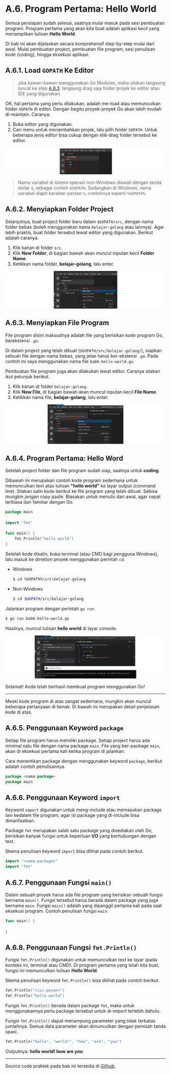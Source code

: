 # A.6. Program Pertama: Hello World

Semua persiapan sudah selesai, saatnya mulai masuk pada sesi pembuatan program. Program pertama yang akan kita buat adalah aplikasi kecil yang menampilkan tulisan **Hello World**.

Di bab ini akan dijelaskan secara komprehensif step-by-step mulai dari awal. Mulai pembuatan project, pembuatan file program, sesi penulisan kode (coding), hingga eksekusi aplikasi.

## A.6.1. Load `GOPATH` Ke Editor

> Jika kawan-kawan menggunakan Go Modules, maka silakan langsung loncat ke step [A.6.3](#a63-menyiapkan-file-program), langsung drag saja folder projek ke editor atau IDE yang digunakan.

OK, hal pertama yang perlu dilakukan, adalah me-load atau memunculkan folder `GOPATH` di editor. Dengan begitu proyek-proyek Go akan lebih mudah di-maintain. Caranya:

 1. Buka editor yang digunakan.
 2. Cari menu untuk menambahkan projek, lalu pilih folder `GOPATH`. Untuk beberapa jenis editor bisa cukup dengan klik-drag folder tersebut ke editor.

![GOPATH di editor](images/A.6_1_editor_project_explorer.png)

> Nama variabel di sistem operasi non-Windows diawali dengan tanda dollar `$`, sebagai contoh `$GOPATH`. Sedangkan di Windows, nama variabel diapit karakter persen `%`, contohnya seperti `%GOPATH%`.

## A.6.2. Menyiapkan Folder Project

Selanjutnya, buat project folder baru dalam `$GOPATH/src`, dengan nama folder bebas (boleh menggunakan nama `belajar-golang` atau lainnya). Agar lebih praktis, buat folder tersebut lewat editor yang digunakan. Berikut adalah caranya.

 1. Klik kanan di folder `src`.
 2. Klik **New Folder**, di bagian bawah akan muncul inputan kecil **Folder Name**.
 3. Ketikkan nama folder, **belajar-golang**, lalu enter.

![Buat proyek di editor](images/A.6_2_new_project_on_editor.png)

## A.6.3. Menyiapkan File Program

File program disini maksudnya adalah file yang berisikan kode program Go, berekstensi `.go`.

Di dalam project yang telah dibuat (`$GOPATH/src/belajar-golang/`), siapkan sebuah file dengan nama bebas, yang jelas harus ber-ekstensi `.go`. Pada contoh ini saya menggunakan nama file `bab6-hello-world.go`.

Pembuatan file program juga akan dilakukan lewat editor. Caranya silakan ikut petunjuk berikut.

 1. Klik kanan di folder `belajar-golang`.
 2. Klik **New File**, di bagian bawah akan muncul inputan kecil **File Name**.
 3. Ketikkan nama file, **belajar-golang**, lalu enter.

![Buat file di editor](images/A.6_3_new_file_on_editor.png)

## A.6.4. Program Pertama: Hello Word

Setelah project folder dan file program sudah siap, saatnya untuk **coding**.

Dibawah ini merupakan contoh kode program sederhana untuk memunculkan text atau tulisan **"hello world"** ke layar output (command line). Silakan salin kode berikut ke file program yang telah dibuat. Sebisa mungkin jangan copy paste. Biasakan untuk menulis dari awal, agar cepat terbiasa dan familiar dengan Go.

```go
package main

import "fmt"

func main() {
    fmt.Println("hello world")
}
```

Setelah kode disalin, buka terminal (atau CMD bagi pengguna Windows), lalu masuk ke direktori proyek menggunakan perintah `cd`.

 - Windows

    ```bash
    $ cd %GOPATH%\src\belajar-golang
    ```

 - Non-Windows

    ```bash
    $ cd $GOPATH/src/belajar-golang
    ```


Jalankan program dengan perintah `go run`.

```bash
$ go run bab6-hello-world.go
```

Hasilnya, muncul tulisan **hello world** di layar console.

![Menjalankan program](images/A.6_4_execute_hello_world.png)

Selamat! Anda telah berhasil membuat program menggunakan Go!

---

Meski kode program di atas sangat sederhana, mungkin akan muncul beberapa pertanyaan di benak. Di bawah ini merupakan detail penjelasan kode di atas.

## A.6.5. Penggunaan Keyword `package`

Setiap file program harus memiliki package. Setiap project harus ada minimal satu file dengan nama package `main`. File yang ber-package `main`, akan di eksekusi pertama kali ketika program di jalankan.

Cara menentikan package dengan menggunakan keyword `package`, berikut adalah contoh penulisannya.

```go
package <nama-package>
package main
```

## A.6.6. Penggunaan Keyword `import`

Keyword `import` digunakan untuk meng-include atau memasukan package lain kedalam file program, agar isi package yang di-include bisa dimanfaatkan.

Package `fmt` merupakan salah satu package yang disediakan oleh Go, berisikan banyak fungsi untuk keperluan **I/O** yang berhubungan dengan text.

Skema penulisan keyword `import` bisa dilihat pada contoh berikut.

```go
import "<nama-package>"
import "fmt"
```

## A.6.7. Penggunaan Fungsi `main()`

Dalam sebuah proyek harus ada file program yang berisikan sebuah fungsi bernama `main()`. Fungsi tersebut harus berada dalam package yang juga bernama `main`. Fungsi `main()` adalah yang dipanggil pertama kali pada saat eksekusi program. Contoh penulisan fungsi `main`:

```go
func main() {

}
```

## A.6.8. Penggunaan Fungsi `fmt.Println()`

Fungsi `fmt.Println()` digunakan untuk memunculkan text ke layar (pada konteks ini, terminal atau CMD). Di program pertama yang telah kita buat, fungsi ini memunculkan tulisan **Hello World**.

Skema penulisan keyword `fmt.Println()` bisa dilihat pada contoh berikut.

```go
fmt.Println("<isi-pesan>")
fmt.Println("hello world")
```

Fungsi `fmt.Println()` berada dalam package `fmt`, maka untuk menggunakannya perlu package tersebut untuk di-import terlebih dahulu.

Fungsi `fmt.Println()` dapat menampung parameter yang tidak terbatas jumlahnya. Semua data parameter akan dimunculkan dengan pemisah tanda spasi.

```go
fmt.Println("hello", "world!", "how", "are", "you")
```

Outputnya: **hello world! how are you**.

---

Source code praktek pada bab ini tersedia di [Github](https://github.com/novalagung/dasarpemrogramangolang/tree/master/chapter-A.6-hello-world).
